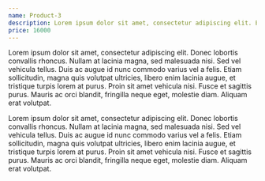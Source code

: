 ```yaml
---
name: Product-3
description: Lorem ipsum dolor sit amet, consectetur adipiscing elit. Etiam eget.
price: 16000
---
```


Lorem ipsum dolor sit amet, consectetur adipiscing elit. Donec lobortis convallis rhoncus. Nullam at lacinia magna, sed malesuada nisi. Sed vel vehicula tellus. Duis ac augue id nunc commodo varius vel a felis. Etiam sollicitudin, magna quis volutpat ultricies, libero enim lacinia augue, et tristique turpis lorem at purus. Proin sit amet vehicula nisi. Fusce et sagittis purus. Mauris ac orci blandit, fringilla neque eget, molestie diam. Aliquam erat volutpat.

Lorem ipsum dolor sit amet, consectetur adipiscing elit. Donec lobortis convallis rhoncus. Nullam at lacinia magna, sed malesuada nisi. Sed vel vehicula tellus. Duis ac augue id nunc commodo varius vel a felis. Etiam sollicitudin, magna quis volutpat ultricies, libero enim lacinia augue, et tristique turpis lorem at purus. Proin sit amet vehicula nisi. Fusce et sagittis purus. Mauris ac orci blandit, fringilla neque eget, molestie diam. Aliquam erat volutpat.
